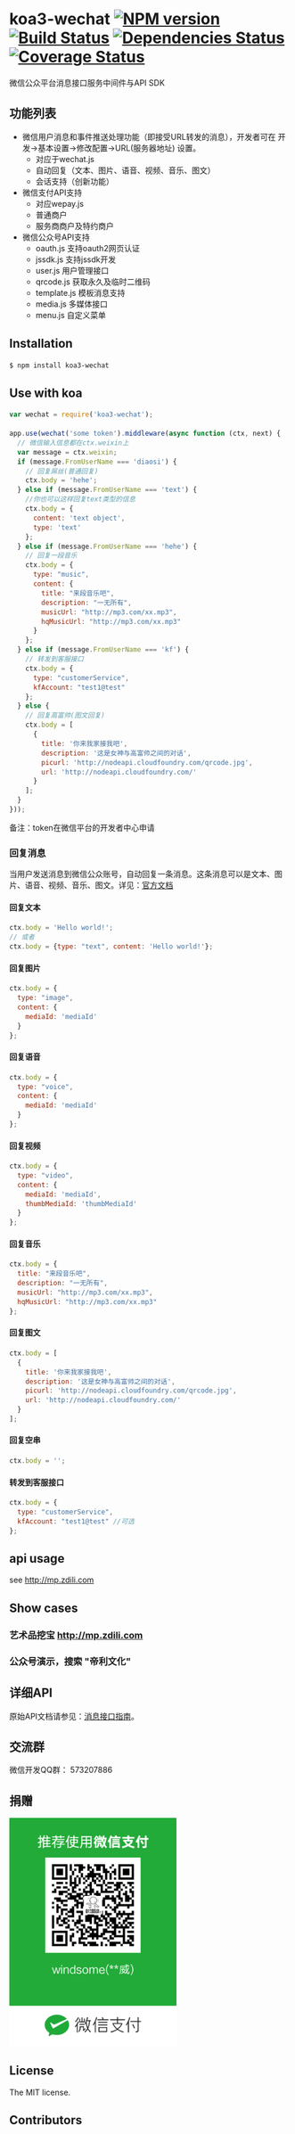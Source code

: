 koa3-wechat [![NPM version](https://badge.fury.io/js/koa3-wechat.png)](http://badge.fury.io/js/koa3-wechat) [![Build Status](https://travis-ci.org/windsome/koa3-wechat.png?branch=master)](https://travis-ci.org/windsome/koa3-wechat) [![Dependencies Status](https://david-dm.org/windsome/koa3-wechat.png)](https://david-dm.org/windsome/koa3-wechat) [![Coverage Status](https://coveralls.io/repos/windsome/koa3-wechat/badge.png)](https://coveralls.io/r/windsome/koa3-wechat)
======

微信公众平台消息接口服务中间件与API SDK

## 功能列表
+ 微信用户消息和事件推送处理功能（即接受URL转发的消息），开发者可在 开发->基本设置->修改配置->URL(服务器地址) 设置。
  - 对应于wechat.js
  - 自动回复（文本、图片、语音、视频、音乐、图文）
  - 会话支持（创新功能）
+ 微信支付API支持
  - 对应wepay.js
  - 普通商户
  - 服务商商户及特约商户
+ 微信公众号API支持
  - oauth.js 支持oauth2网页认证
  - jssdk.js 支持jssdk开发
  - user.js 用户管理接口
  - qrcode.js 获取永久及临时二维码
  - template.js 模板消息支持
  - media.js 多媒体接口
  - menu.js 自定义菜单

## Installation

```sh
$ npm install koa3-wechat
```

## Use with koa

```js
var wechat = require('koa3-wechat');

app.use(wechat('some token').middleware(async function (ctx, next) {
  // 微信输入信息都在ctx.weixin上
  var message = ctx.weixin;
  if (message.FromUserName === 'diaosi') {
    // 回复屌丝(普通回复)
    ctx.body = 'hehe';
  } else if (message.FromUserName === 'text') {
    //你也可以这样回复text类型的信息
    ctx.body = {
      content: 'text object',
      type: 'text'
    };
  } else if (message.FromUserName === 'hehe') {
    // 回复一段音乐
    ctx.body = {
      type: "music",
      content: {
        title: "来段音乐吧",
        description: "一无所有",
        musicUrl: "http://mp3.com/xx.mp3",
        hqMusicUrl: "http://mp3.com/xx.mp3"
      }
    };
  } else if (message.FromUserName === 'kf') {
    // 转发到客服接口
    ctx.body = {
      type: "customerService",
      kfAccount: "test1@test"
    };
  } else {
    // 回复高富帅(图文回复)
    ctx.body = [
      {
        title: '你来我家接我吧',
        description: '这是女神与高富帅之间的对话',
        picurl: 'http://nodeapi.cloudfoundry.com/qrcode.jpg',
        url: 'http://nodeapi.cloudfoundry.com/'
      }
    ];
  }
}));
```
备注：token在微信平台的开发者中心申请

### 回复消息
当用户发送消息到微信公众账号，自动回复一条消息。这条消息可以是文本、图片、语音、视频、音乐、图文。详见：[官方文档](http://mp.weixin.qq.com/wiki/index.php?title=发送被动响应消息)

#### 回复文本
```js
ctx.body = 'Hello world!';
// 或者
ctx.body = {type: "text", content: 'Hello world!'};
```
#### 回复图片
```js
ctx.body = {
  type: "image",
  content: {
    mediaId: 'mediaId'
  }
};
```
#### 回复语音
```js
ctx.body = {
  type: "voice",
  content: {
    mediaId: 'mediaId'
  }
};
```
#### 回复视频
```js
ctx.body = {
  type: "video",
  content: {
    mediaId: 'mediaId',
    thumbMediaId: 'thumbMediaId'
  }
};
```
#### 回复音乐
```js
ctx.body = {
  title: "来段音乐吧",
  description: "一无所有",
  musicUrl: "http://mp3.com/xx.mp3",
  hqMusicUrl: "http://mp3.com/xx.mp3"
};
```
#### 回复图文
```js
ctx.body = [
  {
    title: '你来我家接我吧',
    description: '这是女神与高富帅之间的对话',
    picurl: 'http://nodeapi.cloudfoundry.com/qrcode.jpg',
    url: 'http://nodeapi.cloudfoundry.com/'
  }
];
```

#### 回复空串
```js
ctx.body = '';
```

#### 转发到客服接口
```js
ctx.body = {
  type: "customerService",
  kfAccount: "test1@test" //可选
};
```

## api usage
   see http://mp.zdili.com

## Show cases
### 艺术品挖宝 <http://mp.zdili.com>
### 公众号演示，搜索 "帝利文化"

## 详细API
原始API文档请参见：[消息接口指南](http://mp.weixin.qq.com/wiki/index.php?title=消息接口指南)。

## 交流群
微信开发QQ群： 573207886

## 捐赠
<img src="./219668615.jpg" width="300" alt="捐赠" align=center />

## License
The MIT license.

## Contributors

